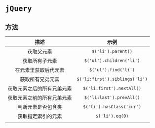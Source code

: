 # `jQuery`

## 方法

|            描述            |              示例              |
| :------------------------: | :----------------------------: |
|         获取父元素         |       `$('li').parent()`       |
|       获取所有子元素       |    `$('ul').children('li')`    |
|    在元素里获取后代元素    |      `$('ul').find('li')`      |
|      获取所有兄弟元素      | `$('li:first').siblings('li')` |
| 获取元素之后的所有兄弟元素 |   `$('li:first').nextAll()`    |
| 获取元素之前的所有兄弟元素 |    `$('li:last').prevAll()`    |
|     判断元素是否包含类     |   `$('li').hasClass('cur')`    |
|     获取指定索引的元素     |        `$('li').eq(0)`         |
|                            |                                |

